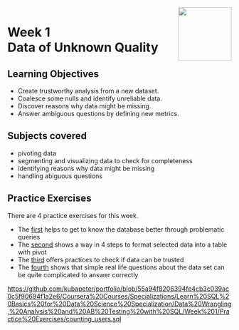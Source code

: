 <a href="../">
  <img src="/img/Data_Wrangling,_Analysis_and_AB_Testing_with_SQL_logo.avif" width="120" align="right">
</a>

# Week 1 <br> Data of Unknown Quality 

## Learning Objectives
- Create trustworthy analysis from a new dataset.
- Coalesce some nulls and identify unreliable data.
- Discover reasons why data might be missing.
- Answer ambiguous questions by defining new metrics.

## Subjects covered
- pivoting data
- segmenting and visualizing data to check for completeness
- identifying reasons why data might be missing
- handling abiguous questions

## Practice Exercises

There are 4 practice exercises for this week. 
- The [first](./error_codes.sql) helps to get to know the database better through problematic queries
- The [second](./flexible_data_formats.sql) shows a way in 4 steps to format selected data into a table with pivot
- The [third](./identifying_unreliable_data_nulls.sql) offers practices to check if data can be trusted
- The [fourth](./Practice%20Exercises/counting_users.sql) shows that simple real life questions about the data set can be quite complicated to answer correctly


https://github.com/kubapeter/portfolio/blob/55a94f8206394fe4cb3c039ac0c5f90694f1a2e6/Coursera%20Courses/Specializations/Learn%20SQL%20Basics%20for%20Data%20Science%20Specialization/Data%20Wrangling,%20Analysis%20and%20AB%20Testing%20with%20SQL/Week%201/Practice%20Exercises/counting_users.sql
